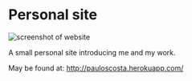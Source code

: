 # Personal site

![screenshot of website](https://user-images.githubusercontent.com/30049606/67609765-42f91380-f743-11e9-9705-d2342918bb82.png)

A small personal site introducing me and my work.

May be found at: http://pauloscosta.herokuapp.com/
